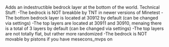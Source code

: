 Adds an indestructible bedrock layer at the bottom of the world.
Technical Stuff:
 -The bedrock is NOT breakble by TNT in newer versions of Minetest
 -The bottom bedrock layer is located at 30912 by default (can be changed via settings)
 -The top layers are located at 30911 and 30910, menaing there is a total of 3 layers by default (can be changed via settings)
 -The top layers are not totally flat, but rather more randomized
 -The bedrock is NOT movable by pistons if you have mesecons_mvps on
